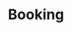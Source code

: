 ---
title: Booking
eleventyNavigation:
  parent: data
  key: data-booking
  title: Booking
  order: 10
---